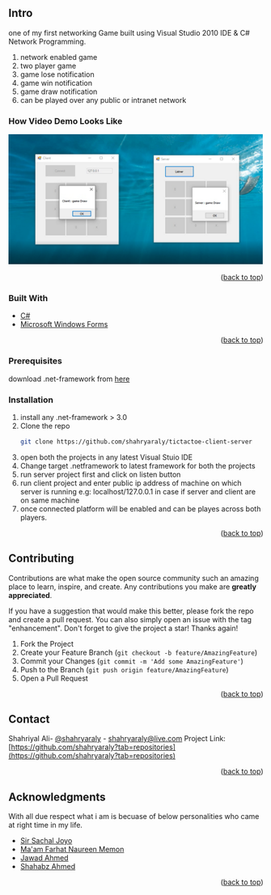 
<!-- ABOUT THE PROJECT -->
## Intro
one of my first networking Game built using Visual Studio 2010 IDE & C# Network Programming.

1. network enabled game
2. two player game
3. game lose notification
4. game win notification
5. game draw notification
6. can be played over any public or intranet network

### How Video Demo Looks Like
[![Tick Tac Toe Network view](https://github.com/shahryaraly/tictactoe-client-server/blob/main/ttt-view.png?raw=true)](https://youtu.be/8doRgfpk3Tw)

<p align="right">(<a href="#readme-top">back to top</a>)</p>


### Built With
* [C#](https://docs.microsoft.com/en-us/dotnet/csharp/)
* [Microsoft Windows Forms](https://docs.microsoft.com/en-us/visualstudio/ide/create-csharp-winform-visual-studio?view=vs-2022)

<p align="right">(<a href="#readme-top">back to top</a>)</p>


### Prerequisites
download .net-framework from [here](https://dotnet.microsoft.com/en-us/download/dotnet-framework)

### Installation
1. install any .net-framework > 3.0
2. Clone the repo
   ```sh
   git clone https://github.com/shahryaraly/tictactoe-client-server
   ```
3. open both the projects in any latest Visual Stuio IDE
4. Change target .netframework to latest framework for both the projects
5. run server project first and click on listen button
6. run client project and enter public ip address of machine on which server is running e.g: localhost/127.0.0.1 in case if server and client are on same machine 
5. once connected platform will be enabled and can be playes across both players.
 
<p align="right">(<a href="#readme-top">back to top</a>)</p>

<!-- CONTRIBUTING -->
## Contributing
Contributions are what make the open source community such an amazing place to learn, inspire, and create. Any contributions you make are **greatly appreciated**.

If you have a suggestion that would make this better, please fork the repo and create a pull request. You can also simply open an issue with the tag "enhancement".
Don't forget to give the project a star! Thanks again!

1. Fork the Project
2. Create your Feature Branch (`git checkout -b feature/AmazingFeature`)
3. Commit your Changes (`git commit -m 'Add some AmazingFeature'`)
4. Push to the Branch (`git push origin feature/AmazingFeature`)
5. Open a Pull Request

<p align="right">(<a href="#readme-top">back to top</a>)</p>

<!-- CONTACT -->
## Contact
Shahriyal Ali- [@shahryaraly](https://www.linkedin.com/in/shahryaraly/) - shahryaraly@live.com
Project Link: [https://github.com/shahryaraly?tab=repositories](https://github.com/shahryaraly?tab=repositories)

<p align="right">(<a href="#readme-top">back to top</a>)</p>

<!-- ACKNOWLEDGMENTS -->
## Acknowledgments
With all due respect what i am is becuase of below personalities who came at right time in my life.

* [Sir Sachal Joyo](https://www.facebook.com/sachal.joyo.3)</br>
* [Ma'am Farhat Naureen Memon](https://sa.linkedin.com/in/farhat-naureen-memon-b1701153)</br>
* [Jawad Ahmed](https://www.linkedin.com/in/jawadaq82)</br>
* [Shahabz Ahmed](https://www.linkedin.com/in/shahbaz-ahmed-bb63529)

<p align="right">(<a href="#readme-top">back to top</a>)</p>

